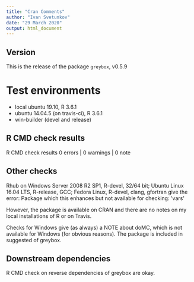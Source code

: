 ```yaml
---
title: "Cran Comments"
author: "Ivan Svetunkov"
date: "29 March 2020"
output: html_document
---
```

## Version
This is the release of the package ``greybox``, v0.5.9

# Test environments
* local ubuntu 19.10, R 3.6.1
* ubuntu 14.04.5 (on travis-ci), R 3.6.1
* win-builder (devel and release)

## R CMD check results
R CMD check results
0 errors | 0 warnings | 0 note

## Other checks
Rhub on Windows Server 2008 R2 SP1, R-devel, 32/64 bit; Ubuntu Linux 16.04 LTS, R-release, GCC; Fedora Linux, R-devel, clang, gfortran give the error:
Package which this enhances but not available for checking: 'vars'

However, the package is available on CRAN and there are no notes on my local installations of R or on Travis.


Checks for Windows give (as always) a NOTE about doMC, which is not available for Windows (for obvious reasons). The package is included in suggested of greybox.

## Downstream dependencies
R CMD check on reverse dependencies of greybox are okay.
